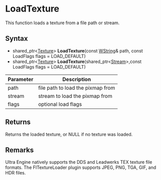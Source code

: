 # LoadTexture

This function loads a texture from a file path or stream.

## Syntax

- shared_ptr<[Texture](Texture.md)\> **LoadTexture**(const [WString](WString.md)& path, const LoadFlags flags = LOAD_DEFAULT)
- shared_ptr<[Texture](Texture.md)\> **LoadTexture**(shared_ptr<[Stream](Stream.md)\>,const LoadFlags flags = LOAD_DEFAULT)

| Parameter | Description |
|---|---|
| path | file path to load the pixmap from |
| stream | stream to load the pixmap from |
| flags | optional load flags |

## Returns

Returns the loaded texture, or NULL if no texture was loaded.

## Remarks

Ultra Engine natively supports the DDS and Leadwerks TEX texture file formats. The FITextureLoader plugin supports JPEG, PNG, TGA, GIF, and HDR files.
